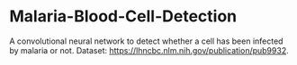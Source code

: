 # Malaria-Blood-Cell-Detection
A convolutional neural network to detect whether a cell has been infected by malaria or not. Dataset: https://lhncbc.nlm.nih.gov/publication/pub9932. 
